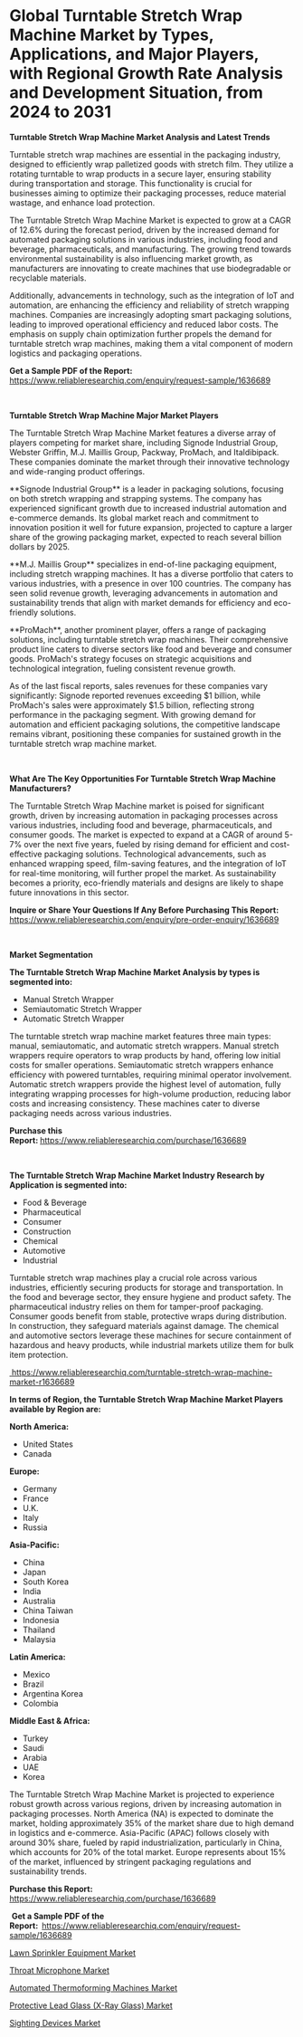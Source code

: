 <p><h1>Global Turntable Stretch Wrap Machine Market by Types, Applications, and Major Players, with Regional Growth Rate Analysis and Development Situation, from 2024 to 2031</h1></p><p><strong>Turntable Stretch Wrap Machine Market Analysis and Latest Trends</strong></p>
<p><p>Turntable stretch wrap machines are essential in the packaging industry, designed to efficiently wrap palletized goods with stretch film. They utilize a rotating turntable to wrap products in a secure layer, ensuring stability during transportation and storage. This functionality is crucial for businesses aiming to optimize their packaging processes, reduce material wastage, and enhance load protection.</p><p>The Turntable Stretch Wrap Machine Market is expected to grow at a CAGR of 12.6% during the forecast period, driven by the increased demand for automated packaging solutions in various industries, including food and beverage, pharmaceuticals, and manufacturing. The growing trend towards environmental sustainability is also influencing market growth, as manufacturers are innovating to create machines that use biodegradable or recyclable materials.</p><p>Additionally, advancements in technology, such as the integration of IoT and automation, are enhancing the efficiency and reliability of stretch wrapping machines. Companies are increasingly adopting smart packaging solutions, leading to improved operational efficiency and reduced labor costs. The emphasis on supply chain optimization further propels the demand for turntable stretch wrap machines, making them a vital component of modern logistics and packaging operations.</p></p>
<p><strong>Get a Sample PDF of the Report:&nbsp;</strong> <a href="https://www.reliableresearchiq.com/enquiry/request-sample/1636689">https://www.reliableresearchiq.com/enquiry/request-sample/1636689</a></p>
<p>&nbsp;</p>
<p><strong>Turntable Stretch Wrap Machine Major Market Players</strong></p>
<p><p>The Turntable Stretch Wrap Machine Market features a diverse array of players competing for market share, including Signode Industrial Group, Webster Griffin, M.J. Maillis Group, Packway, ProMach, and Italdibipack. These companies dominate the market through their innovative technology and wide-ranging product offerings.</p><p>**Signode Industrial Group** is a leader in packaging solutions, focusing on both stretch wrapping and strapping systems. The company has experienced significant growth due to increased industrial automation and e-commerce demands. Its global market reach and commitment to innovation position it well for future expansion, projected to capture a larger share of the growing packaging market, expected to reach several billion dollars by 2025.</p><p>**M.J. Maillis Group** specializes in end-of-line packaging equipment, including stretch wrapping machines. It has a diverse portfolio that caters to various industries, with a presence in over 100 countries. The company has seen solid revenue growth, leveraging advancements in automation and sustainability trends that align with market demands for efficiency and eco-friendly solutions.</p><p>**ProMach**, another prominent player, offers a range of packaging solutions, including turntable stretch wrap machines. Their comprehensive product line caters to diverse sectors like food and beverage and consumer goods. ProMach's strategy focuses on strategic acquisitions and technological integration, fueling consistent revenue growth.</p><p>As of the last fiscal reports, sales revenues for these companies vary significantly: Signode reported revenues exceeding $1 billion, while ProMach's sales were approximately $1.5 billion, reflecting strong performance in the packaging segment. With growing demand for automation and efficient packaging solutions, the competitive landscape remains vibrant, positioning these companies for sustained growth in the turntable stretch wrap machine market.</p></p>
<p>&nbsp;</p>
<p><strong>What Are The Key Opportunities For Turntable Stretch Wrap Machine Manufacturers?</strong></p>
<p><p>The Turntable Stretch Wrap Machine market is poised for significant growth, driven by increasing automation in packaging processes across various industries, including food and beverage, pharmaceuticals, and consumer goods. The market is expected to expand at a CAGR of around 5-7% over the next five years, fueled by rising demand for efficient and cost-effective packaging solutions. Technological advancements, such as enhanced wrapping speed, film-saving features, and the integration of IoT for real-time monitoring, will further propel the market. As sustainability becomes a priority, eco-friendly materials and designs are likely to shape future innovations in this sector.</p></p>
<p><strong>Inquire or Share Your Questions If Any Before Purchasing This Report:</strong> <a href="https://www.reliableresearchiq.com/enquiry/pre-order-enquiry/1636689">https://www.reliableresearchiq.com/enquiry/pre-order-enquiry/1636689</a></p>
<p>&nbsp;</p>
<p><strong>Market Segmentation</strong></p>
<p><strong>The Turntable Stretch Wrap Machine Market Analysis by types is segmented into:</strong></p>
<p><ul><li>Manual Stretch Wrapper</li><li>Semiautomatic Stretch Wrapper</li><li>Automatic Stretch Wrapper</li></ul></p>
<p><p>The turntable stretch wrap machine market features three main types: manual, semiautomatic, and automatic stretch wrappers. Manual stretch wrappers require operators to wrap products by hand, offering low initial costs for smaller operations. Semiautomatic stretch wrappers enhance efficiency with powered turntables, requiring minimal operator involvement. Automatic stretch wrappers provide the highest level of automation, fully integrating wrapping processes for high-volume production, reducing labor costs and increasing consistency. These machines cater to diverse packaging needs across various industries.</p></p>
<p><strong>Purchase this Report:&nbsp;</strong><a href="https://www.reliableresearchiq.com/purchase/1636689">https://www.reliableresearchiq.com/purchase/1636689</a></p>
<p>&nbsp;</p>
<p><strong>The Turntable Stretch Wrap Machine Market Industry Research by Application is segmented into:</strong></p>
<p><ul><li>Food & Beverage</li><li>Pharmaceutical</li><li>Consumer</li><li>Construction</li><li>Chemical</li><li>Automotive</li><li>Industrial</li></ul></p>
<p><p>Turntable stretch wrap machines play a crucial role across various industries, efficiently securing products for storage and transportation. In the food and beverage sector, they ensure hygiene and product safety. The pharmaceutical industry relies on them for tamper-proof packaging. Consumer goods benefit from stable, protective wraps during distribution. In construction, they safeguard materials against damage. The chemical and automotive sectors leverage these machines for secure containment of hazardous and heavy products, while industrial markets utilize them for bulk item protection.</p></p>
<p><a href="https://www.reliableresearchiq.com/turntable-stretch-wrap-machine-market-r1636689">&nbsp;https://www.reliableresearchiq.com/turntable-stretch-wrap-machine-market-r1636689</a></p>
<p><strong>In terms of Region, the Turntable Stretch Wrap Machine Market Players available by Region are:</strong></p>
<p>
    <p> <strong> North America: </strong>
        <ul>
            <li>United States</li>
            <li>Canada</li>
        </ul>
        </p> 
    <p> <strong> Europe: </strong>
        <ul>
            <li>Germany</li>
            <li>France</li>
            <li>U.K.</li>
            <li>Italy</li>
            <li>Russia</li>
        </ul>
        </p> 
    <p> <strong> Asia-Pacific: </strong>
        <ul>
            <li>China</li>
            <li>Japan</li>
            <li>South Korea</li>
            <li>India</li>
            <li>Australia</li>
            <li>China Taiwan</li>
            <li>Indonesia</li>
            <li>Thailand</li>
            <li>Malaysia</li>
        </ul>
        </p> 
    <p> <strong> Latin America: </strong>
        <ul>
            <li>Mexico</li>
            <li>Brazil</li>
            <li>Argentina Korea</li>
            <li>Colombia</li>
        </ul>
        </p> 
    <p> <strong> Middle East & Africa: </strong>
        <ul>
            <li>Turkey</li>
            <li>Saudi</li>
            <li>Arabia</li>
            <li>UAE</li>
            <li>Korea</li>
        </ul>
    </p>
    </p>
<p><p>The Turntable Stretch Wrap Machine Market is projected to experience robust growth across various regions, driven by increasing automation in packaging processes. North America (NA) is expected to dominate the market, holding approximately 35% of the market share due to high demand in logistics and e-commerce. Asia-Pacific (APAC) follows closely with around 30% share, fueled by rapid industrialization, particularly in China, which accounts for 20% of the total market. Europe represents about 15% of the market, influenced by stringent packaging regulations and sustainability trends.</p></p>
<p><strong>Purchase this Report: </strong><a href="https://www.reliableresearchiq.com/purchase/1636689">https://www.reliableresearchiq.com/purchase/1636689</a></p>
<p>&nbsp;<strong>Get a Sample PDF of the Report:&nbsp;&nbsp;</strong><a href="https://www.reliableresearchiq.com/enquiry/request-sample/1636689">https://www.reliableresearchiq.com/enquiry/request-sample/1636689</a></p>
<p><strong></strong></p>
<p><p><a href="https://www.linkedin.com/pulse/navigating-global-lawn-sprinkler-equipment-market-landscape-ukm6e?trackingId=1OqVGZx0TQqJ9Q0bc%2FIFrw%3D%3D">Lawn Sprinkler Equipment Market</a></p><p><a href="https://issuu.com/reportprime-2/docs/throat-microphone-market-size-2030._9428484acb772a">Throat Microphone Market</a></p><p><a href="https://github.com/RogerBennett414/Market-Research-Report-List-1/blob/main/automated-thermoforming-machines-market.md">Automated Thermoforming Machines Market</a></p><p><a href="https://medium.com/@olyy49keyt/protective-lead-glass-x-ray-glass-industry-forecast-market-shifts-and-strategic-imperatives-15dc9d54f274">Protective Lead Glass (X-Ray Glass) Market</a></p><p><a href="https://issuu.com/reportprime-2/docs/sighting-devices-market-size-2030.p_8a82761d2307fc">Sighting Devices Market</a></p></p>